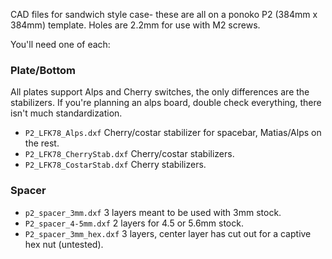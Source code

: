 CAD files for sandwich style case- these are all on a ponoko P2 (384mm x 384mm) template. Holes are 2.2mm for use with M2 screws.

You'll need one of each:

### Plate/Bottom

All plates support Alps and Cherry switches, the only differences are the stabilizers. If you're planning an alps board, double check everything, there isn't much standardization.

* `P2_LFK78_Alps.dxf` Cherry/costar stabilizer for spacebar, Matias/Alps on the rest.
* `P2_LFK78_CherryStab.dxf` Cherry/costar stabilizers. 
* `P2_LFK78_CostarStab.dxf` Cherry stabilizers.


### Spacer
* `p2_spacer_3mm.dxf` 3 layers meant to be used with 3mm stock.
* `P2_spacer_4-5mm.dxf` 2 layers for 4.5 or 5.6mm stock.
* `P2_spacer_3mm_hex.dxf` 3 layers, center layer has cut out for a captive hex nut (untested).